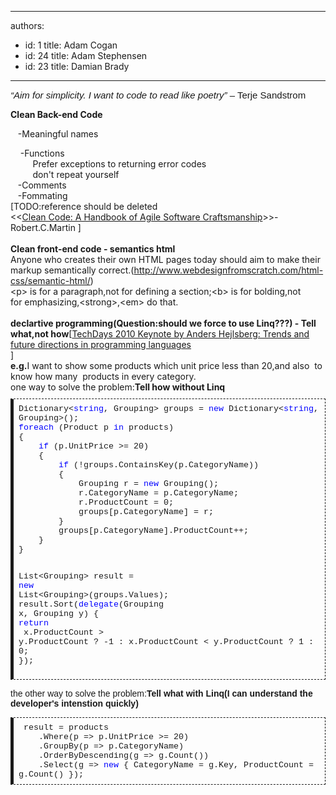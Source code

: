 

---
authors:
  - id: 1
    title: Adam Cogan
  - id: 24
    title: Adam Stephensen
  - id: 23
    title: Damian Brady
---




<span class='intro'> <i style="font-family&#58;calibri, sans-serif;font-size&#58;15px;line-height&#58;normal;text-align&#58;-webkit-auto;">“Aim for simplicity. I want to code to read like poetry”&#160;</i><span style="font-family&#58;calibri, sans-serif;font-size&#58;15px;line-height&#58;normal;text-align&#58;-webkit-auto;">– Terje Sandstrom&#160;</span>
 </span>

<strong>​Clean Back-end Code</strong><div> &#160; &#160;-Meaningful names</div>
<div>&#160; &#160; -Functions</div>
<div>&#160; &#160; &#160; &#160; &#160;Prefer exceptions to returning error codes</div>
<div>&#160; &#160; &#160; &#160; &#160;don't repeat yourself</div>
<div>&#160; &#160;-Comments</div>
<div>&#160; &#160;-Fommating</div>
<div>[TODO&#58;reference should be deleted&#160;</div>
<div>&lt;&lt;<a href="http&#58;//www.google.com.hk/url?sa=t&amp;rct=j&amp;q=clean+code+download&amp;source=web&amp;cd=2&amp;ved=0CDgQFjAB&amp;url=http&#58;//www.e-reading.org.ua/bookreader.php/134601/Clean_Code_-_A_Handbook_of_Agile_Software_Craftsmanship.html&amp;ei=2jRoT8yfM_LSiAKK9piWBw&amp;usg=AFQjCNEGQx__eAf7t0yM_dYGtaaxJ6TqJA">Clean Code&#58; A Handbook of Agile Software Craftsmanship</a>&gt;&gt;-Robert.C.Martin&#160;]</div>
<div><br></div>
<div><strong>Clean front-end code -&#160;semantics html</strong></div>
<div><span>Anyone who creates their own HTML pages today should aim to make their markup semantically correct.(</span><strong></strong><a href="http&#58;//www.webdesignfromscratch.com/html-css/semantic-html/">http&#58;//www.webdesignfromscratch.com/html-css/semantic-html/</a>)</div>
<div>&lt;p&gt; is for a paragraph,not for defining a section;&lt;b&gt; is for bolding,not for&#160;emphasizing,&lt;strong&gt;,&lt;em&gt; do that.</div>
<div><strong><br></strong></div>
<div><span></span><strong>declartive programming(</strong><strong>Question&#58;</strong><strong>s</strong><strong>hould we force to use Linq???)</strong><strong>&#160;- Tell what,not how</strong>[<a href="http&#58;//channel9.msdn.com/blogs/adebruyn/techdays-2010-developer-keynote-by-anders-hejlsberg">TechDays 2010 Keynote by Anders Hejlsberg&#58; Trends and future directions in programming&#160;​languages​</a></div>
<span></span><div>]</div>
<div></div>
<div><strong>e.g.</strong>I want to show some products which unit price less than 20,and also &#160;to know how many &#160;products in every&#160;category.</div>
<div>one&#160;way to solve the problem&#58;<span></span><strong>Tell</strong><strong> how without Linq</strong></div>
<div><pre class="code" style="font-size&#58;10pt;border-top-width&#58;1px;border-right-width&#58;1px;border-bottom-width&#58;1px;border-left-width&#58;5px;border-top-style&#58;dashed;border-right-style&#58;dashed;border-bottom-style&#58;dashed;border-left-style&#58;solid;padding-top&#58;8px;padding-right&#58;8px;padding-bottom&#58;8px;padding-left&#58;8px;white-space&#58;pre-wrap;word-wrap&#58;break-word;font-family&#58;consolas, monaco, 'lucida console', 'liberation mono', 'dejavu sans mono', 'bitstream vera sans mono', 'courier new', 宋体;margin-top&#58;10px;margin-bottom&#58;10px;"><span>Dictionary</span>&lt;<span style="color&#58;blue;">string</span>, <span>Grouping</span>&gt; groups = <span style="color&#58;blue;">new </span><span>Dictionary</span>&lt;<span style="color&#58;blue;">string</span>, <span>Grouping</span>&gt;();
<span style="color&#58;blue;">foreach </span>(<span>Product </span>p <span style="color&#58;blue;">in </span>products)
&#123;
    <span style="color&#58;blue;">if </span>(p.UnitPrice &gt;= 20)
    &#123;
        <span style="color&#58;blue;">if </span>(!groups.ContainsKey(p.CategoryName))
        &#123;
            <span>Grouping </span>r = <span style="color&#58;blue;">new </span><span>Grouping</span>();
            r.CategoryName = p.CategoryName;
            r.ProductCount = 0;
            groups[p.CategoryName] = r;
        &#125;
        groups[p.CategoryName].ProductCount++;
    &#125;
&#125;

<span>List</span>&lt;<span>Grouping</span>&gt; result = <span style="color&#58;blue;">new </span><span>List</span>&lt;<span>Groupi</span><span>ng</span>&gt;(groups.Values);
result.Sort(<span style="color&#58;blue;">delegate</span>(<span>Grouping </span>x, <span>Grouping </span>y)
&#123;
    <span style="color&#58;blue;">return
      </span><span style="color&#58;blue;">  </span>x.ProductCount &gt; y.ProductCount ? -1 &#58;
        x.ProductCount &lt; y.ProductCount ? 1 &#58;
        0;
&#125;);</pre>
<font face="consolas, monaco, 'lucida console', 'liberation mono', 'dejavu sans mono', 'bitstream vera sans mono', 'courier new', 宋体" size="2"><span style="white-space&#58;pre-wrap;"></span></font></div>
<pre>
<span style="font-family&#58;verdana, arial, sans-serif;white-space&#58;normal;">the other way&#160;to so</span><span style="font-family&#58;verdana, arial, sans-serif;white-space&#58;normal;">lv</span><span style="font-family&#58;verdana, arial, sans-serif;white-space&#58;normal;">e the problem&#58;<b>Tell what with Linq(I can understand the developer's intenstion quickly)</b></span>
</pre>
<div><pre class="code" style="font-size&#58;10pt;border-top-width&#58;1px;border-right-width&#58;1px;border-bottom-width&#58;1px;border-left-width&#58;5px;border-top-style&#58;dashed;border-right-style&#58;dashed;border-bottom-style&#58;dashed;border-left-style&#58;solid;padding-top&#58;8px;padding-right&#58;8px;padding-bottom&#58;8px;padding-left&#58;8px;white-space&#58;pre-wrap;word-wrap&#58;break-word;font-family&#58;consolas, monaco, 'lucida console', 'liberation mono', 'dejavu sans mono', 'bitstream vera sans mono', 'courier new', 宋体;margin-top&#58;10px;margin-bottom&#58;10px;"><span style="color&#58;blue;"> </span>result = products
    .Where(p =&gt; p.UnitPrice &gt;= 20)
    .GroupBy(p =&gt; p.CategoryName)
    .OrderByDescending(g =&gt; g.Count())
    .Select(g =&gt; <span style="color&#58;blue;">n</span><span style="color&#58;blue;">ew </span>&#123; CategoryName = g.Key, ProductCount = g.Count() &#125;);</pre></div>

<div><b><br></b><strong></strong></div>
<div><b><br></b></div>


